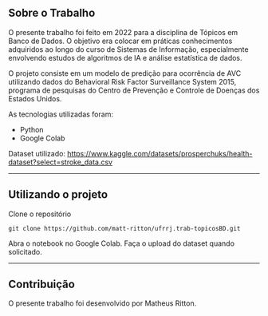 ## Sobre o Trabalho

O presente trabalho foi feito em 2022 para a disciplina de Tópicos em Banco de Dados. O objetivo era colocar em práticas conhecimentos adquiridos ao longo do curso de Sistemas de Informação, especialmente envolvendo estudos de algoritmos de IA e análise estatística de dados.

O projeto consiste em um modelo de predição para ocorrência de AVC utilizando dados do Behavioral Risk Factor Surveillance System 2015, programa de pesquisas do Centro de Prevenção e Controle de Doenças dos Estados Unidos.

As tecnologias utilizadas foram:

- Python
- Google Colab

Dataset utilizado: https://www.kaggle.com/datasets/prosperchuks/health-dataset?select=stroke_data.csv

<hr />

## Utilizando o projeto

Clone o repositório

    git clone https://github.com/matt-ritton/ufrrj.trab-topicosBD.git

Abra o notebook no Google Colab. Faça o upload do dataset quando solicitado.

<hr />

## Contribuição

O presente trabalho foi desenvolvido por Matheus Ritton.
